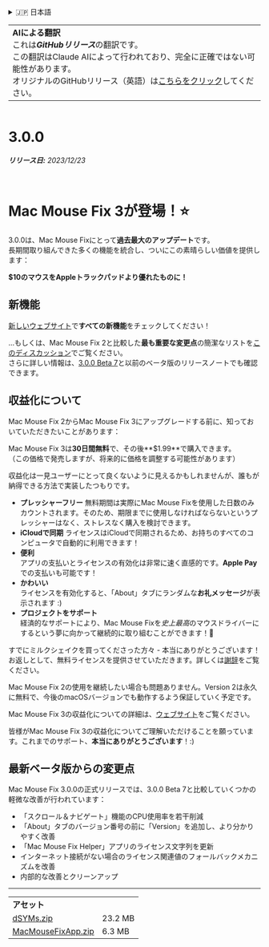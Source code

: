 <details>
<summary>🇯🇵 日本語</summary>

[🇬🇧 English (GitHub)](https://github.com/noah-nuebling/mac-mouse-fix/releases/tag/3.0.0)\
[🇦🇩 Català](https://redirect.macmousefix.com/?target=mmf-release&tag=3.0.0&locale=ca)\
[🇩🇪 Deutsch](https://redirect.macmousefix.com/?target=mmf-release&tag=3.0.0&locale=de)\
[🇪🇸 Español](https://redirect.macmousefix.com/?target=mmf-release&tag=3.0.0&locale=es)\
[🇫🇷 Français](https://redirect.macmousefix.com/?target=mmf-release&tag=3.0.0&locale=fr)\
[🇮🇩 Indonesia](https://redirect.macmousefix.com/?target=mmf-release&tag=3.0.0&locale=id)\
[🇮🇹 Italiano](https://redirect.macmousefix.com/?target=mmf-release&tag=3.0.0&locale=it)\
[🇭🇺 Magyar](https://redirect.macmousefix.com/?target=mmf-release&tag=3.0.0&locale=hu)\
[🇳🇱 Nederlands](https://redirect.macmousefix.com/?target=mmf-release&tag=3.0.0&locale=nl)\
[🇵🇱 Polski](https://redirect.macmousefix.com/?target=mmf-release&tag=3.0.0&locale=pl)\
[🇧🇷 Português (Brasil)](https://redirect.macmousefix.com/?target=mmf-release&tag=3.0.0&locale=pt-BR)\
[🇵🇹 Português (Portugal)](https://redirect.macmousefix.com/?target=mmf-release&tag=3.0.0&locale=pt-PT)\
[🇷🇴 Română](https://redirect.macmousefix.com/?target=mmf-release&tag=3.0.0&locale=ro)\
[🇸🇪 Svenska](https://redirect.macmousefix.com/?target=mmf-release&tag=3.0.0&locale=sv)\
[🇻🇳 Tiếng Việt](https://redirect.macmousefix.com/?target=mmf-release&tag=3.0.0&locale=vi)\
[🇹🇷 Türkçe](https://redirect.macmousefix.com/?target=mmf-release&tag=3.0.0&locale=tr)\
[🇨🇿 Čeština](https://redirect.macmousefix.com/?target=mmf-release&tag=3.0.0&locale=cs)\
[🇬🇷 Ελληνικά](https://redirect.macmousefix.com/?target=mmf-release&tag=3.0.0&locale=el)\
[🇷🇺 Русский](https://redirect.macmousefix.com/?target=mmf-release&tag=3.0.0&locale=ru)\
[🇺🇦 Українська](https://redirect.macmousefix.com/?target=mmf-release&tag=3.0.0&locale=uk)\
[🇮🇱 עברית](https://redirect.macmousefix.com/?target=mmf-release&tag=3.0.0&locale=he)\
[🇸🇦 العربية](https://redirect.macmousefix.com/?target=mmf-release&tag=3.0.0&locale=ar)\
[🇮🇳 हिन्दी](https://redirect.macmousefix.com/?target=mmf-release&tag=3.0.0&locale=hi)\
[🇹🇭 ไทย](https://redirect.macmousefix.com/?target=mmf-release&tag=3.0.0&locale=th)\
[🇨🇳 中文 (简体)](https://redirect.macmousefix.com/?target=mmf-release&tag=3.0.0&locale=zh-Hans)\
[🇨🇳 中文 (繁體)](https://redirect.macmousefix.com/?target=mmf-release&tag=3.0.0&locale=zh-Hant)\
[🇭🇰 中文（香港)](https://redirect.macmousefix.com/?target=mmf-release&tag=3.0.0&locale=zh-HK)\
**🇯🇵 日本語**\
[🇰🇷 한국어](https://redirect.macmousefix.com/?target=mmf-release&tag=3.0.0&locale=ko)\
[Help translate Mac Mouse Fix to different languages!](https://github.com/noah-nuebling/mac-mouse-fix/discussions/731)
</details>
<table align=><td>
<b>AIによる翻訳</b><br>
これは<b><em>GitHubリリース</em></b>の翻訳です。<br>
この翻訳はClaude AIによって行われており、完全に正確ではない可能性があります。<br>
オリジナルのGitHubリリース（英語）は<a href="https://github.com/noah-nuebling/mac-mouse-fix/releases/tag/3.0.0">こちらをクリック</a>してください。
</td></table>

<table></table>

# 3.0.0
***リリース日:** 2023/12/23*

<br>

# Mac Mouse Fix 3が登場！⭐️

3.0.0は、Mac Mouse Fixにとって**過去最大のアップデート**です。\
長期間取り組んできた多くの機能を統合し、ついにこの素晴らしい価値を提供します：

**$10のマウスをAppleトラックパッドより優れたものに！**

## 新機能

[新しいウェブサイト](http://macmousefix.com/)で**すべての新機能**をチェックしてください！

...もしくは、Mac Mouse Fix 2と比較した**最も重要な変更点**の簡潔なリストを[このディスカッション](https://github.com/noah-nuebling/mac-mouse-fix/discussions/743#discussioncomment-7938922)でご覧ください。\
さらに詳しい情報は、[3.0.0 Beta 7](https://github.com/noah-nuebling/mac-mouse-fix/releases/tag/3.0.0-Beta-7)と以前のベータ版のリリースノートでも確認できます。

## 収益化について

Mac Mouse Fix 2からMac Mouse Fix 3にアップグレードする前に、知っておいていただきたいことがあります：

Mac Mouse Fix 3は**30日間無料**で、その後**$1.99**で購入できます。\
（この価格で発売しますが、将来的に価格を調整する可能性があります）

収益化は一見ユーザーにとって良くないように見えるかもしれませんが、誰もが納得できる方法で実装したつもりです。

- **プレッシャーフリー**
   無料期間は実際にMac Mouse Fixを使用した日数のみカウントされます。そのため、期限までに使用しなければならないというプレッシャーはなく、ストレスなく購入を検討できます。
- **iCloudで同期**
  ライセンスはiCloudで同期されるため、お持ちのすべてのコンピュータで自動的に利用できます！
- **便利**\
   アプリの支払いとライセンスの有効化は非常に速く直感的です。**Apple Pay**での支払いも可能です！
- **かわいい**\
   ライセンスを有効化すると、「About」タブにランダムな**お礼メッセージ**が表示されます :)
- **プロジェクトをサポート**\
   経済的なサポートにより、Mac Mouse Fixを*史上最高*のマウスドライバーにするという夢に向かって継続的に取り組むことができます！🚀

すでにミルクシェイクを買ってくださった方々 - 本当にありがとうございます！お返しとして、無料ライセンスを提供させていただきます。詳しくは[謝辞](https://github.com/noah-nuebling/mac-mouse-fix/blob/master/Acknowledgements.md#-paypal-donations)をご覧ください。

Mac Mouse Fix 2の使用を継続したい場合も問題ありません。Version 2は永久に無料で、今後のmacOSバージョンでも動作するよう保証していく予定です。

Mac Mouse Fix 3の収益化についての詳細は、[ウェブサイト](https://macmousefix.com/#price)をご覧ください。

皆様がMac Mouse Fix 3の収益化についてご理解いただけることを願っています。これまでのサポート、**本当にありがとうございます**！:)

## 最新ベータ版からの変更点

Mac Mouse Fix 3.0.0の正式リリースでは、3.0.0 Beta 7と比較していくつかの軽微な改善が行われています：

- 「スクロール＆ナビゲート」機能のCPU使用率を若干削減
- 「About」タブのバージョン番号の前に「Version」を追加し、より分かりやすく改善
- 「Mac Mouse Fix Helper」アプリのライセンス文字列を更新
- インターネット接続がない場合のライセンス関連値のフォールバックメカニズムを改善
- 内部的な改善とクリーンアップ

---

<table align="start">
<tr>
    <td colspan=2>
        <b>アセット</b>
    </td>
</tr>
<tr>
    <td><a href="https://github.com/noah-nuebling/mac-mouse-fix/releases/download/3.0.0/dSYMs.zip">dSYMs.zip</a></td>
    <td>23.2 MB</td>
</tr>
<tr>
    <td><a href="https://github.com/noah-nuebling/mac-mouse-fix/releases/download/3.0.0/MacMouseFixApp.zip">MacMouseFixApp.zip</a></td>
    <td>6.3 MB</td>
</tr>
</table>